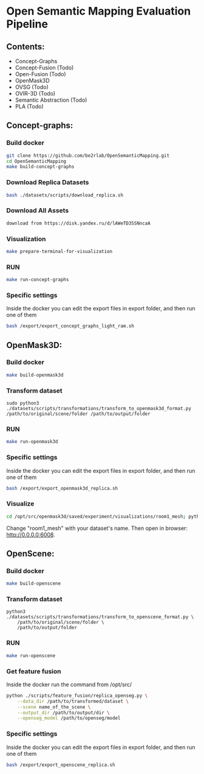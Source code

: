 # Open Semantic Mapping Evaluation Pipeline
## Contents:
- Concept-Graphs 
- Concept-Fusion (Todo)
- Open-Fusion (Todo)
- OpenMask3D
- OVSG (Todo)
- OVIR-3D (Todo)
- Semantic Abstraction (Todo)
- PLA (Todo)

## Concept-graphs:

### Build docker
```bash
git clone https://github.com/be2rlab/OpenSemanticMapping.git
cd OpenSemanticMapping
make build-concept-graphs
```

### Download Replica Datasets
```bash
bash ./datasets/scripts/download_replica.sh
```

### Download All Assets
```bash 
download from https://disk.yandex.ru/d/lAWeTD3SSNncaA
```

### Visualization
```bash
make prepare-terminal-for-visualization
```

### RUN
```bash
make run-concept-graphs
```

### Specific settings 
Inside the docker you can edit the export files in export folder, and then run one of them
```bash
bash /export/export_concept_graphs_light_ram.sh
```

## OpenMask3D:

### Build docker
```bash
make build-openmask3d
```

### Transform dataset
```
sudo python3 ./datasets/scripts/transformations/transform_to_openmask3d_format.py /path/to/original/scene/folder /path/to/output/folder
```

### RUN
```bash
make run-openmask3d
```

### Specific settings 
Inside the docker you can edit the export files in export folder, and then run one of them
```bash
bash /export/export_openmask3d_replica.sh
```

### Visualize
```bash
cd /opt/src/openmask3d/saved/experiment/visualizations/room1_mesh; python -m http.server 6008
```
Change "room1_mesh" with your dataset's name. Then open in browser: http://0.0.0.0:6008.

## OpenScene:

### Build docker
```bash
make build-openscene
```

### Transform dataset
```
python3 ./datasets/scripts/transformations/transform_to_openscene_format.py \
    /path/to/original/scene/folder \
    /path/to/output/folder
```

### RUN
```bash
make run-openscene
```

### Get feature fusion
Inside the docker run the command from /opt/src/
```bash
python ./scripts/feature_fusion/replica_openseg.py \
    --data_dir /path/to/transformed/dataset \
    --scene name_of_the_scene \
    --output_dir /path/to/output/dir \
    --openseg_model /path/to/openseg/model
```

### Specific settings 
Inside the docker you can edit the export files in export folder, and then run one of them
```bash
bash /export/export_openscene_replica.sh
```
